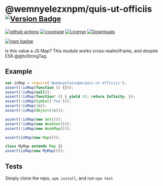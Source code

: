 # @wemnyelezxnpm/quis-ut-officiis <sup>[![Version Badge][npm-version-svg]][package-url]</sup>

[![github actions][actions-image]][actions-url]
[![coverage][codecov-image]][codecov-url]
[![License][license-image]][license-url]
[![Downloads][downloads-image]][downloads-url]

[![npm badge][npm-badge-png]][package-url]

Is this value a JS Map? This module works cross-realm/iframe, and despite ES6 @@toStringTag.

## Example

```js
var isMap = require('@wemnyelezxnpm/quis-ut-officiis');
assert(!isMap(function () {}));
assert(!isMap(null));
assert(!isMap(function* () { yield 42; return Infinity; });
assert(!isMap(Symbol('foo')));
assert(!isMap(1n));
assert(!isMap(Object(1n)));

assert(!isMap(new Set()));
assert(!isMap(new WeakSet()));
assert(!isMap(new WeakMap()));

assert(isMap(new Map()));

class MyMap extends Map {}
assert(isMap(new MyMap()));
```

## Tests
Simply clone the repo, `npm install`, and run `npm test`

[package-url]: https://npmjs.org/package/@wemnyelezxnpm/quis-ut-officiis
[npm-version-svg]: https://versionbadg.es/inspect-js/@wemnyelezxnpm/quis-ut-officiis.svg
[deps-svg]: https://david-dm.org/inspect-js/@wemnyelezxnpm/quis-ut-officiis.svg
[deps-url]: https://david-dm.org/inspect-js/@wemnyelezxnpm/quis-ut-officiis
[dev-deps-svg]: https://david-dm.org/inspect-js/@wemnyelezxnpm/quis-ut-officiis/dev-status.svg
[dev-deps-url]: https://david-dm.org/inspect-js/@wemnyelezxnpm/quis-ut-officiis#info=devDependencies
[npm-badge-png]: https://nodei.co/npm/@wemnyelezxnpm/quis-ut-officiis.png?downloads=true&stars=true
[license-image]: https://img.shields.io/npm/l/@wemnyelezxnpm/quis-ut-officiis.svg
[license-url]: LICENSE
[downloads-image]: https://img.shields.io/npm/dm/@wemnyelezxnpm/quis-ut-officiis.svg
[downloads-url]: https://npm-stat.com/charts.html?package=@wemnyelezxnpm/quis-ut-officiis
[codecov-image]: https://codecov.io/gh/inspect-js/@wemnyelezxnpm/quis-ut-officiis/branch/main/graphs/badge.svg
[codecov-url]: https://app.codecov.io/gh/inspect-js/@wemnyelezxnpm/quis-ut-officiis/
[actions-image]: https://img.shields.io/endpoint?url=https://github-actions-badge-u3jn4tfpocch.runkit.sh/inspect-js/@wemnyelezxnpm/quis-ut-officiis
[actions-url]: https://github.com/wemnyelezxnpm/quis-ut-officiis/actions
